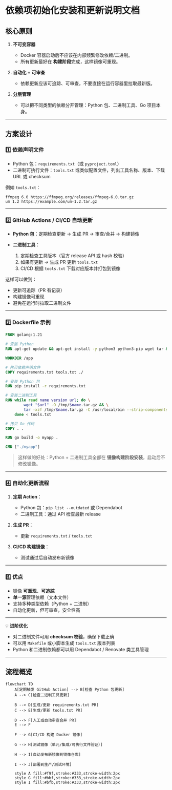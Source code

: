  # 依赖项初始化安装和更新说明文档

## **核心原则**

1. **不可变容器**

    * Docker 容器启动后不应该在内部频繁修改依赖/二进制。
    * 所有更新最好在 **构建阶段**完成，这样镜像可重现。

2. **自动化 + 可审查**

    * 依赖更新应该可追踪、可审查，不要直接在运行容器里拉取最新版。

3. **分层管理**

    * 可以把不同类型的依赖分开管理：Python 包、二进制工具、Go 项目本身。

---

## **方案设计**

### **1️⃣ 依赖声明文件**

* Python 包：`requirements.txt`（或 `pyproject.toml`）
* 二进制可执行文件：`tools.txt` 或类似配置文件，列出工具名称、版本、下载 URL 或 checksum

例如 `tools.txt`：

```
ffmpeg 6.0 https://ffmpeg.org/releases/ffmpeg-6.0.tar.gz
um 1.2 https://example.com/um-1.2.tar.gz
```

---

### **2️⃣ GitHub Actions / CI/CD 自动更新**

* **Python 包**：定期检查更新 → 生成 PR → 审查/合并 → 构建镜像
* **二进制工具**：

    1. 定期检查工具版本（官方 release API 或 hash 校验）
    2. 如果有更新 → 生成 PR 更新 `tools.txt`
    3. CI/CD 根据 `tools.txt` 下载对应版本并打包到镜像

这样可以做到：

* 更新可追踪（PR 有记录）
* 构建镜像可重现
* 避免在运行时拉取二进制文件

---

### **3️⃣ Dockerfile 示例**

```dockerfile
FROM golang:1.21

# 安装 Python
RUN apt-get update && apt-get install -y python3 python3-pip wget tar && rm -rf /var/lib/apt/lists/*

WORKDIR /app

# 拷贝依赖声明文件
COPY requirements.txt tools.txt ./

# 安装 Python 包
RUN pip install -r requirements.txt

# 安装二进制工具
RUN while read name version url; do \
        wget "$url" -O /tmp/$name.tar.gz && \
        tar -xzf /tmp/$name.tar.gz -C /usr/local/bin --strip-components=1; \
    done < tools.txt

# 拷贝 Go 代码
COPY . .

RUN go build -o myapp .

CMD ["./myapp"]
```

> 这样做的好处：Python + 二进制工具全部在 **镜像构建阶段安装**，启动后不修改镜像。

---

### **4️⃣ 自动化更新流程**

1. **定期 Action**：

    * Python 包：`pip list --outdated` 或 Dependabot
    * 二进制工具：通过 API 检查最新 release
2. **生成 PR**：

    * 更新 `requirements.txt` / `tools.txt`
3. **CI/CD 构建镜像**：

    * 测试通过后自动发布新镜像

---

### **5️⃣ 优点**

* 镜像 **可重现**、**可追踪**
* **单一源**管理依赖（文本文件）
* 支持多种类型依赖（Python + 二进制）
* 自动化更新，但可审查，安全性高

---

💡 **进阶优化**

* 对二进制文件可用 **checksum 校验**，确保下载正确
* 可以用 `Makefile` 或小脚本生成 `tools.txt` 版本列表
* Python 和二进制依赖都可以用 Dependabot / Renovate 类工具管理

---

## 流程概览

```mermaid
flowchart TD
    A[定期触发 GitHub Action] --> B[检查 Python 包更新]
    A --> C[检查二进制工具更新]
    
    B --> D[生成/更新 requirements.txt PR]
    C --> E[生成/更新 tools.txt PR]
    
    D --> F[人工或自动审查合并 PR]
    E --> F
    
    F --> G[CI/CD 构建 Docker 镜像]
    
    G --> H[测试镜像（单元/集成/可执行文件验证）]
    
    H --> I[自动发布新镜像到镜像仓库]
    
    I --> J[部署到生产/测试环境]
    
    style A fill:#f9f,stroke:#333,stroke-width:2px
    style G fill:#bbf,stroke:#333,stroke-width:2px
    style I fill:#bfb,stroke:#333,stroke-width:2px
```